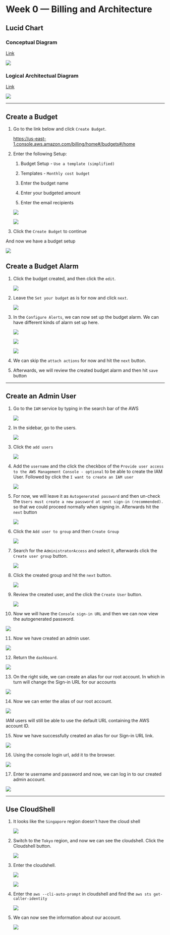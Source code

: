 # Week 0 — Billing and Architecture

## Lucid Chart

### Conceptual Diagram

[Link](https://lucid.app/documents/view/0af05386-47f0-4388-9e1a-4c6b165cc717)

![](week0_files/0_Conceptual_diagram.png)

### Logical Architectual Diagram

[Link](https://lucid.app/documents/view/c56dae33-e3ea-41e1-b356-f1f7e46b8f5f)

![](week0_files/1_Lucid_chart.png)

---

## Create a Budget

1. Go to the link below and click `Create Budget`.

   https://us-east-1.console.aws.amazon.com/billing/home#/budgets#/home

2. Enter the following Setup:

    1. Budget Setup - `Use a template (simplified)`

    2. Templates - `Monthly cost budget`

    3. Enter the budget name

    4. Enter your budgeted amount

    5. Enter the email recipients

   ![](week0_files/2_budget.png)

   ![](week0_files/3_budget.png)

3. Click the `Create Budget` to continue

And now we have a budget setup

![](week0_files/4_budget.png)

## Create a Budget Alarm

1. Click the budget created, and then click the `edit`.

   ![](week0_files/5_alarm.png)

2. Leave the `Set your budget` as is for now and click `next`.

   ![](week0_files/6_alarm.png)

3. In the `Configure Alerts`, we can now set up the budget alarm. We can have different kinds of alarm set up here.

   ![](week0_files/7_alarm.png)

   ![](week0_files/8_alarm.png)

   ![](week0_files/9_alarm.png)

4. We can skip the `attach actions` for now and hit the `next` button.

5. Afterwards, we will review the created budget alarm and then hit `save` button

---

## Create an Admin User

1. Go to the `IAM` service by typing in the search bar of the AWS

   ![](week0_files/10_iam.png)

2. In the sidebar, go to the users.

   ![](week0_files/11_iam.png)

3. Click the `add users`

   ![](week0_files/12_iam.png)

4. Add the `username` and the click the checkbox of the `Provide user access to the AWS Management Console - optional`
   to be able to create the IAM User. Followed by click the `I want to create an IAM user`

   ![](week0_files/13_iam.png)

5. For now, we will leave it as `Autogenerated password` and then un-check
   the `Users must create a new password at next sign-in (recommended).` so that we could proceed normally when signing
   in. Afterwards hit the `next` button

   ![](week0_files/14_iam.png)

6. Click the `Add user to group` and then `Create Group`

   ![](week0_files/15_iam.png)

7. Search for the `AdministratorAccess` and select it, afterwards click the `Create user group` button.

   ![](week0_files/16_iam.png)

8. Click the created group and hit the `next` button.

   ![](week0_files/17_iam.png)

9. Review the created user, and the click the `Create User` button.

   ![](week0_files/18_iam.png)

10. Now we will have the `Console sign-in URL` and then we can now view the autogenerated password.

   ![](week0_files/19_iam.png)

11. Now we have created an admin user.

   ![](week0_files/20_iam.png)

12. Return the `dashboard`.

   ![](week0_files/21_admin.png)

13. On the right side, we can create an alias for our root account. In which in turn will change the Sign-in URL for our
    accounts

   ![](week0_files/22_admin.png)

14. Now we can enter the alias of our root account.

   ![](week0_files/23_alias.png)

   IAM users will still be able to use the default URL containing the AWS account ID.

15. Now we have successfully created an alias for our Sign-in URL link.
   
   ![](week0_files/24_alias.png)

16. Using the console login url, add it to the browser.

   ![](week0_files/25_admin.png)

17. Enter te username and password and now, we can log in to our created admin account.

   ![](week0_files/26_admin.png)

---

## Use CloudShell

1. It looks like the `Singapore` region doesn't have the cloud shell

   ![](week0_files/27_cloudshell.png)

2. Switch to the `Tokyo` region, and now we can see the cloudshell. Click the Cloudshell button.

   ![](week0_files/28_cloudshell.png)
3. Enter the cloudshell.
   
   ![](week0_files/29_cloudshell.png)

   ![](week0_files/30_cloudshell.png)
4. Enter the `aws --cli-auto-prompt` in cloudshell and find the `aws sts get-caller-identity`

   ![](week0_files/31_cloudshell.png)

5. We can now see the information about our account.
   
   ![](week0_files/32_cloudshell.png)